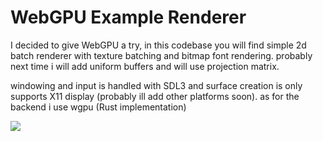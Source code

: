 # WebGPU Example Renderer

I decided to give WebGPU a try, in this codebase you will find simple 2d batch renderer with texture batching and bitmap font rendering. probably next time i will add uniform buffers and will use projection matrix.

windowing and input is handled with SDL3 and surface creation is only supports X11 display (probably ill add other platforms soon). as for the backend i use wgpu (Rust implementation)


<img src="https://github.com/dkvilo/wgpu-native/blob/master/res/scr.png" />
